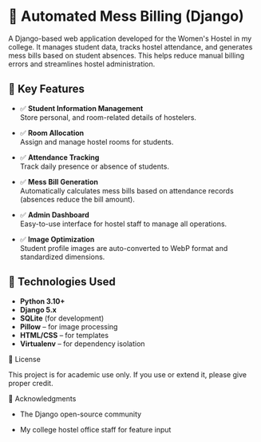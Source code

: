 
# 🧾 Automated Mess Billing (Django)

A Django-based web application developed for the Women's Hostel in my college. It manages student data, tracks hostel attendance, and generates mess bills based on student absences. This helps reduce manual billing errors and streamlines hostel administration.

## 🎯 Key Features

- ✅ **Student Information Management**  
  Store personal, and room-related details of hostelers.

- ✅ **Room Allocation**  
  Assign and manage hostel rooms for students.

- ✅ **Attendance Tracking**  
  Track daily presence or absence of students.

- ✅ **Mess Bill Generation**  
  Automatically calculates mess bills based on attendance records (absences reduce the bill amount).

- ✅ **Admin Dashboard**  
  Easy-to-use interface for hostel staff to manage all operations.

- ✅ **Image Optimization**  
  Student profile images are auto-converted to WebP format and standardized dimensions.

## 🧠 Technologies Used

- **Python 3.10+**
- **Django 5.x**
- **SQLite** (for development)
- **Pillow** – for image processing
- **HTML/CSS** – for templates
- **Virtualenv** – for dependency isolation

📜 License

This project is for academic use only.
If you use or extend it, please give proper credit.

🙏 Acknowledgments

- The Django open-source community

- My college hostel office staff for feature input
